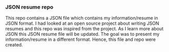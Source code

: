 ### JSON resume repo

This repo contains a JSON file which contains my information/resume in JSON format. I had looked at an open source project about writing JSON resumes and this repo was inspired from the project. As I learn more about JSON this JSON resume file will be updated. The goal was to present my information/resume in a different format. Hence, this file and repo were created.
